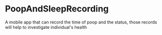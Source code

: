 # PoopAndSleepRecording
A mobile app that can record the time of poop and the status, those records will help to investigate individual's health 
